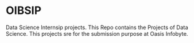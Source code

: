 # OIBSIP
Data Science Internsip projects.
This Repo contains the Projects of Data Science.
This projects sre for the submission purpose at Oasis Infobyte.
